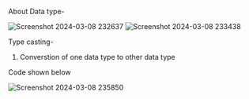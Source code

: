 About Data type-

![Screenshot 2024-03-08 232637](https://github.com/Nikita-15-ab/DSA/assets/126350305/ff8b91fa-13ff-4faa-9581-6125a6e97b63)
![Screenshot 2024-03-08 233438](https://github.com/Nikita-15-ab/DSA/assets/126350305/cb20fdbd-935e-487b-9064-11fb91b4b8b3)


Type casting-
1) Converstion of one data type to other data type

   
Code shown below

![Screenshot 2024-03-08 235850](https://github.com/Nikita-15-ab/DSA/assets/126350305/0e819fdb-1acd-49b1-ba8b-e7ecd2c12a07)


